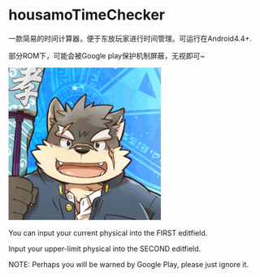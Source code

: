# housamoTimeChecker
一款简易的时间计算器，便于东放玩家进行时间管理。可运行在Android4.4+. 

部分ROM下，可能会被Google play保护机制屏蔽，无视即可~

<img width="300" height="300" src="https://github.com/AriizumiKW/housamoTimeChecker/blob/master/README_PIC.jpg"/>

You can input your current physical into the FIRST editfield.

Input your upper-limit physical into the SECOND editfield.

NOTE: Perhaps you will be warned by Google Play, please just ignore it.
